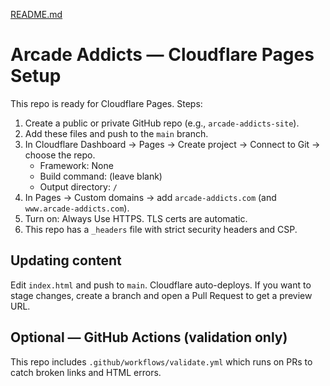 [README.md](https://github.com/user-attachments/files/22556684/README.md)
# Arcade Addicts — Cloudflare Pages Setup

This repo is ready for Cloudflare Pages. Steps:

1) Create a public or private GitHub repo (e.g., `arcade-addicts-site`).
2) Add these files and push to the `main` branch.
3) In Cloudflare Dashboard → Pages → Create project → Connect to Git → choose the repo.
   - Framework: None
   - Build command: (leave blank)
   - Output directory: `/`
4) In Pages → Custom domains → add `arcade-addicts.com` (and `www.arcade-addicts.com`).
5) Turn on: Always Use HTTPS. TLS certs are automatic.
6) This repo has a `_headers` file with strict security headers and CSP.

## Updating content
Edit `index.html` and push to `main`. Cloudflare auto-deploys.
If you want to stage changes, create a branch and open a Pull Request to get a preview URL.

## Optional — GitHub Actions (validation only)
This repo includes `.github/workflows/validate.yml` which runs on PRs to catch broken links and HTML errors.
